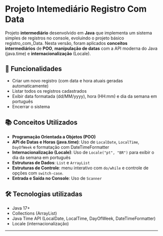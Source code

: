 #  Projeto Intemediário Registro Com Data

Projeto **intermediário** desenvolvido em **Java** que implementa um sistema simples de registros no console, evoluindo o projeto básico registro_com_Data.
Nesta versão, foram aplicados **conceitos intermediários** de **POO**, **manipulação de datas** com a API moderna do Java (java.time) e **internacionalização** (Locale).


## 🚀 Funcionalidades

-  Criar um novo registro (com data e hora atuais geradas automaticamente)
- Listar todos os registros cadastrados
- Exibir data formatada (dd/MM/yyyy), hora (HH:mm) e dia da semana em português
- Encerrar o sistema


## 📚 Conceitos Utilizados

- **Programação Orientada a Objetos (POO)**
- **API de Datas e Horas (java.time)**: Uso de `LocalDate`, `LocalTime`, `DayOfWeek` e formatação com DateTimeFormatter
- **Internacionalização (Locale)**: Uso de `Locale("pt", "BR")` para exibir o dia da semana em português
- **Estruturas de Dados**: `List` e `ArrayList`
- **Estruturas de Controle**: menu interativo com `do/while` e controle de opções com `switch-case`.
- **Entrada e Saída no Console**: Uso de `Scanner`


## 🛠️ Tecnologias utilizadas

-  Java 17+
- Collections (ArrayList)
- Java Time API (LocalDate, LocalTime, DayOfWeek, DateTimeFormatter)
- Locale (internacionalização)

---